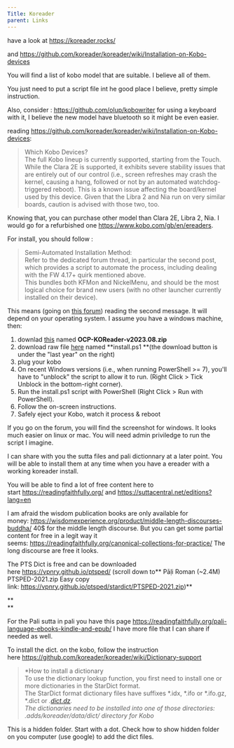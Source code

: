 ```yaml
---
Title: Koreader
parent: Links
---
```


have a look at <https://koreader.rocks/>

and <https://github.com/koreader/koreader/wiki/Installation-on-Kobo-devices>

You will find a list of kobo model that are suitable. I believe all of them.

You just need to put a script file int he good place I believe, pretty simple instruction.

Also, consider : <https://github.com/olup/kobowriter> for using a keyboard with it, I believe the new model have bluetooth so it might be even easier.

reading <https://github.com/koreader/koreader/wiki/Installation-on-Kobo-devices>:

> Which Kobo Devices?\
> The full Kobo lineup is currently supported, starting from the Touch.\
> While the Clara 2E is supported, it exhibits severe stability issues that are entirely out of our control (i.e., screen refreshes may crash the kernel, causing a hang, followed or not by an automated watchdog-triggered reboot). This is a known issue affecting the board/kernel used by this device. Given that the Libra 2 and Nia run on very similar boards, caution is advised with those two, too.

Knowing that, you can purchase other model than Clara 2E, Libra 2, Nia. I would go for a refurbished one <https://www.kobo.com/gb/en/ereaders>.

For install, you should follow :

> Semi-Automated Installation Method:\
> Refer to the dedicated forum thread, in particular the second post, which provides a script to automate the process, including dealing with the FW 4.17+ quirk mentioned above.\
> This bundles both KFMon and NickelMenu, and should be the most logical choice for brand new users (with no other launcher currently installed on their device).

This means (going on [this forum](https://www.mobileread.com/forums/showthread.php?t=314220)) reading the second message. It will depend on your operating system. I assume you have a windows machine, then:

1.  downlad [this](https://storage.gra.cloud.ovh.net/v1/AUTH_2ac4bfee353948ec8ea7fd1710574097/kfmon-pub/OCP-KOReader-v2023.08.zip) named **OCP-KOReader-v2023.08.zip**
2.  download raw file [here](https://github.com/NiLuJe/kfmon/blob/master/tools/install.ps1) named **install.ps1 **(the download button is under the "last year" on the right)
3.  plug your kobo
4.  On recent Windows versions (i.e., when running PowerShell >= 7), you'll have to "unblock" the script to allow it to run. (Right Click > Tick Unblock in the bottom-right corner).
5.  Run the install.ps1 script with PowerShell (Right Click > Run with PowerShell).
6.  Follow the on-screen instructions.
7.  Safely eject your Kobo, watch it process & reboot

If you go on the forum, you will find the screenshot for windows. It looks much easier on linux or mac. You will need admin priviledge to run the script I imagine.

I can share with you the sutta files and pali dictionnary at a later point. You will be able to install them at any time when you have a ereader with a working koreader install.

You will be able to find a lot of free content here to start <https://readingfaithfully.org/> and <https://suttacentral.net/editions?lang=en>

I am afraid the wisdom publication books are only available for money: <https://wisdomexperience.org/product/middle-length-discourses-buddha/> 40$ for the middle length discourse. But you can get some partial content for free in a legit way it seems: <https://readingfaithfully.org/canonical-collections-for-practice/> The long discourse are free it looks.

The PTS Dict is free and can be downloaded here <https://vpnry.github.io/ptsped/> (scroll down to** Pāḷi Roman (~2.4M) PTSPED-2021.zip Easy copy link: <https://vpnry.github.io/ptsped/stardict/PTSPED-2021.zip>)**

**\
**

For the Pali sutta in pali you have this page <https://readingfaithfully.org/pali-language-ebooks-kindle-and-epub/> I have more file that I can share if needed as well.

To install the dict. on the kobo, follow the instruction here <https://github.com/koreader/koreader/wiki/Dictionary-support>

> *How to install a dictionary\
> To use the dictionary lookup function, you first need to install one or more dictionaries in the StarDict format.\
> The StarDict format dictionary files have suffixes *.idx, *.ifo or *.ifo.gz, *.dict or *.[dict.dz](http://dict.dz/).\
> The dictionaries need to be installed into one of those directories:\
> .adds/koreader/data/dict/ directory for Kobo*

>

This is a hidden folder. Start with a dot. Check how to show hidden folder on you computer (use google) to add the dict files.
